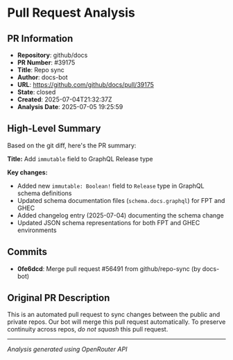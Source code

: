 # Pull Request Analysis

## PR Information
- **Repository**: github/docs
- **PR Number**: #39175
- **Title**: Repo sync
- **Author**: docs-bot
- **URL**: https://github.com/github/docs/pull/39175
- **State**: closed
- **Created**: 2025-07-04T21:32:37Z
- **Analysis Date**: 2025-07-05 19:25:59

## High-Level Summary

Based on the git diff, here's the PR summary:

**Title:** Add `immutable` field to GraphQL Release type

**Key changes:**
- Added new `immutable: Boolean!` field to `Release` type in GraphQL schema definitions
- Updated schema documentation files (`schema.docs.graphql`) for FPT and GHEC
- Added changelog entry (2025-07-04) documenting the schema change
- Updated JSON schema representations for both FPT and GHEC environments

## Commits

- **0fe6dcd**: Merge pull request #56491 from github/repo-sync (by docs-bot)


## Original PR Description


This is an automated pull request to sync changes between the public and private repos.
Our bot will merge this pull request automatically.
To preserve continuity across repos, _do not squash_ this pull request.


---
*Analysis generated using OpenRouter API*
